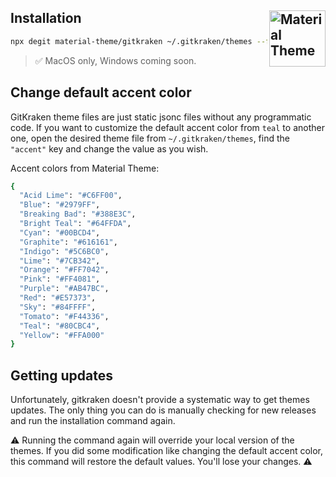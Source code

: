 ## Installation [<img src="https://rawcdn.githack.com/material-theme/vsc-material-theme/790fc5d2872f10d5a903f449c90c1fa1502d7e53/logo.png" alt="Material Theme" width="90" height="90" align="right">](https://material-theme.site/)

```sh
npx degit material-theme/gitkraken ~/.gitkraken/themes --force
```
> ✅ MacOS only, Windows coming soon.


## Change default accent color

GitKraken theme files are just static jsonc files without any programmatic code. If you want to customize the default accent color from `teal` to another one, open the desired theme file from `~/.gitkraken/themes`, find the `"accent"` key and change the value as you wish.

Accent colors from Material Theme:

```sh
{
  "Acid Lime": "#C6FF00",
  "Blue": "#2979FF",
  "Breaking Bad": "#388E3C",
  "Bright Teal": "#64FFDA",
  "Cyan": "#00BCD4",
  "Graphite": "#616161",
  "Indigo": "#5C6BC0",
  "Lime": "#7CB342",
  "Orange": "#FF7042",
  "Pink": "#FF4081",
  "Purple": "#AB47BC",
  "Red": "#E57373",
  "Sky": "#84FFFF",
  "Tomato": "#F44336",
  "Teal": "#80CBC4",
  "Yellow": "#FFA000"
}
```

## Getting updates

Unfortunately, gitkraken doesn't provide a systematic way to get themes updates. The only thing you can do is manually checking for new releases and run the installation command again.

⚠️ Running the command again will override your local version of the themes. If you did some modification like changing the default accent color, this command will restore the default values. You'll lose your changes. ⚠️
